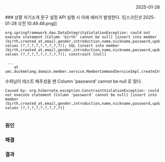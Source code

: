 <p align="right">2025-01-28</p>
### 상황
자기소개 문구 설정 API 실행 시 아래 에러가 발생한다.
![[스크린샷 2025-01-28 오전 10.49.48.png]]

```
org.springframework.dao.DataIntegrityViolationException: could not execute statement [Column 'birth' cannot be null] [insert into member (birth,created_at,email,gender,introduction,name,nickname,password,updated_at) values (?,?,?,?,?,?,?,?,?)]; SQL [insert into member (birth,created_at,email,gender,introduction,name,nickname,password,updated_at) values (?,?,?,?,?,?,?,?,?)]; constraint [null]

 ...
 	at umc.duckmelang.domain.member.service.MemberCommandServiceImpl.createIntroduction(MemberCommandServiceImpl.java:183)

```


수희님이 테스트 해주셨을 땐 Column 'password' cannot be null 로 떴다.
```
Caused by: org.hibernate.exception.ConstraintViolationException: could not execute statement [Column 'password' cannot be null] [insert into member (birth,created_at,email,gender,introduction,name,nickname,password,updated_at) values (?,?,?,?,?,?,?,?,?)]
 
```


### 원인


### 해결


### 결과